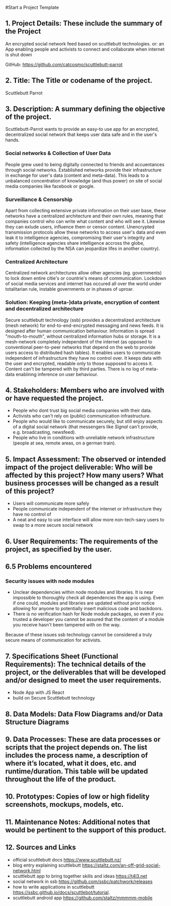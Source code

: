 #Start a Project Template

## 1.	Project Details: These include the summary of the Project
An encrypted social network feed based on scuttlebutt technologies.
or: an App enabling people and activists to connect and collaborate when internet is shut down

GitHub: https://github.com/catcosmo/scuttlebutt-parrot

## 2.	Title: The Title or codename of the project.
Scuttlebutt Parrot

##	3.	Description: A summary defining the objective of the project.

Scuttlebutt-Parrot wants to provide an easy-to use app for an encrypted, decentralized social network that keeps user data safe and in the user's hands.

### Social networks & Collection of User Data
People grew used to being digitally connected to friends and accuentances through social networks. Established networks provide their infrastructure in exchange for user's data (content and meta-data). This leads to a unbalanced concentration of knowledge (and thus power) on site of social media companies like facebook or google.

### Surveillance & Censorship
Apart from collecting extensive private information on their user base, these networks have a centralized architecture and their own rules, meaning that companies control who can write what content and who will see it. Likewise they can exlude users, influence them or censor content. Unencrypted transmission protocols allow these networks to access user's data and even leak it to intelligence agencies, compromising their user's integrity and safety (intelligence agencies share intelligence accross the globe, information collected by the NSA can jeopardize lifes in another country).

### Centralized Architecture
Centralized network architectures allow other agencies (eg. governments) to lock down entire citie's or countrie's means of communication. Lockdown of social media services and internet has occured all over the world under totalitarian rule, instable governments or in phases of uproar.

### Solution: Keeping (meta-)data private, encryption of content and decentralized architecture
Secure scuttlebutt technology (ssb) provides a decentralized architecture (mesh network) for end-to-end-encrypted messaging and news feeds. It is designed after human communication behaviour. Information is spread "mouth-to-mouth", without centralized information hubs or storage. It is a mesh-network completely independent of the internet (as opposed to conventional peer-to-peer networks that depend on the web to provide users access to distributed hash tables). It enables users to communicate independent of infrastructure they have no control over. It keeps data with the user and encrypted, readable only to those supposed to access it. Content can't be tampered with by third parties. There is no log of meta-data enablinng inference on user behaviour.


##	4.	Stakeholders: Members who are involved with or have requested the project.
- People who dont trust big social media companies with their data.
- Activists who can't rely on (public) communication infrastructure.
- People who would like to communicate securely, but still enjoy aspects of a digital social network (that messengers like *Signal* can't provide, e.g. broadcasting, newsfeed).
- People who live in conditions with unreliable network infrastructure (people at sea, remote areas, on a german train).

##	5.	Impact Assessment: The observed or intended impact of the project deliverable: Who will be affected by this project? How many users? What business processes will be changed as a result of this project?
- Users will communicate more safely
- People communicate independent of the internet or infrastructure they have no control of
- A neat and easy to use interface will allow more non-tech-savy users to swap to a more secure social network


##	6.	User Requirements: The requirements of the project, as specified by the user.

##  6.5 Problems encountered
### Security issues with node modules
- Unclear dependencies within node modules and libraries. It is near impossible to thoroughly check all dependencies the app is using. Even if one could, modules and libraries are updated without prior notice allowing for anyone to potentially insert malicious code and backdoors.
- There is no verification hash for Node module packages, so even if you trusted a developer you cannot be assured that the content of a module you receive hasn't been tampered with on the way.

Because of these issues ssb technology cannot be considered a truly secure means of communication for activists.

##	7.	Specifications Sheet (Functional Requirements): The technical details of the project, or the deliverables that will be developed and/or designed to meet the user requirements.
- Node App with JS React
- build on Secure Scuttlebutt technology

##	8.	Data Models: Data Flow Diagrams and/or Data Structure Diagrams

##	9.	Data Processes: These are data processes or scripts that the project depends on. The list includes the process name, a description of where it’s located, what it does, etc. and runtime/duration. This table will be updated throughout the life of the product.

##	10.	Prototypes: Copies of low or high fidelity screenshots, mockups, models, etc.

##	11.	Maintenance Notes: Additional notes that would be pertinent to the support of this product.

##  12. Sources and Links
- official scuttlebutt docs https://www.scuttlebutt.nz/
- blog entry explaining scuttlebutt https://staltz.com/an-off-grid-social-network.html
- scuttlebutt app to bring together skills and ideas https://t4l3.net
- social network in ssb https://github.com/ssbc/patchwork/releases
- how to write applications in scuttlebutt https://ssbc.github.io/docs/scuttlebot/tutorial.
- scuttlebutt android app https://github.com/staltz/mmmmm-mobile
